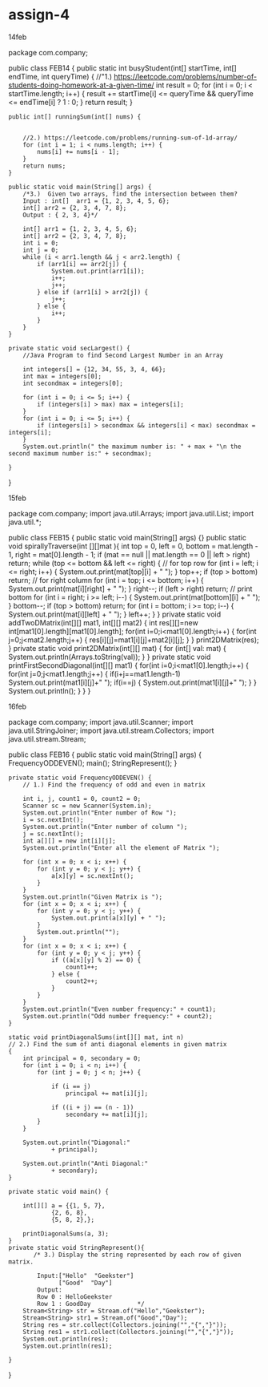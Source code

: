 # assign-4
14feb


package com.company;

public class FEB14 {
    public static int busyStudent(int[] startTime, int[] endTime, int queryTime) {
        //"1.) https://leetcode.com/problems/number-of-students-doing-homework-at-a-given-time/
        int result = 0;
        for (int i = 0; i < startTime.length; i++) {
            result += startTime[i] <= queryTime && queryTime <= endTime[i] ? 1 : 0;
        }
        return result;
    }

    public int[] runningSum(int[] nums) {
    
    
        //2.) https://leetcode.com/problems/running-sum-of-1d-array/
        for (int i = 1; i < nums.length; i++) {
            nums[i] += nums[i - 1];
        }
        return nums;
    }

    public static void main(String[] args) {
        /*3.)  Given two arrays, find the intersection between them?
        Input : int[]  arr1 = {1, 2, 3, 4, 5, 6};
        int[] arr2 = {2, 3, 4, 7, 8};
        Output : { 2, 3, 4}*/

        int[] arr1 = {1, 2, 3, 4, 5, 6};   
        int[] arr2 = {2, 3, 4, 7, 8};
        int i = 0;
        int j = 0;
        while (i < arr1.length && j < arr2.length) {
            if (arr1[i] == arr2[j]) {
                System.out.print(arr1[i]);      
                i++;
                j++;
            } else if (arr1[i] > arr2[j]) {
                j++;
            } else {
                i++;
            }
        }
    }

    private static void secLargest() {
        //Java Program to find Second Largest Number in an Array

        int integers[] = {12, 34, 55, 3, 4, 66};
        int max = integers[0];
        int secondmax = integers[0];

        for (int i = 0; i <= 5; i++) {
            if (integers[i] > max) max = integers[i];
        }
        for (int i = 0; i <= 5; i++) {
            if (integers[i] > secondmax && integers[i] < max) secondmax = integers[i];
        }
        System.out.println(" the maximum number is: " + max + "\n the second maximum number is:" + secondmax);

    }
}




15feb


package com.company;
import java.util.Arrays;
import java.util.List;
import java.util.*;

public class FEB15<vector> {
    public static void main(String[] args) {}
          public static void spirallyTraverse(int [][]mat ){
              int top = 0, left = 0, bottom = mat.length - 1, right = mat[0].length - 1;
              if (mat == null || mat.length == 0 || left > right)
                  return;
              while (top <= bottom && left <= right) {
                  // for top row
                  for (int i = left; i <= right; i++) {
                      System.out.print(mat[top][i] + " ");
                  }
                  top++;
                  if (top > bottom)
                      return;
                  // for right column
                  for (int i = top; i <= bottom; i++) {
                      System.out.print(mat[i][right] + " ");
                  }
                  right--;
                  if (left > right)
                      return;
                  // print bottom
                  for (int i = right; i >= left; i--) {
                      System.out.print(mat[bottom][i] + " ");
                  }
                  bottom--;
                  if (top > bottom)
                      return;
                  for (int i = bottom; i >= top; i--) {
                      System.out.print(mat[i][left] + " ");
                  }
                  left++;
           }
    }
    private static void addTwoDMatrix(int[][] mat1, int[][] mat2) {
        int res[][]=new int[mat1[0].length][mat1[0].length];
        for(int i=0;i<mat1[0].length;i++) {
            for(int j=0;j<mat2.length;j++) {
                res[i][j]=mat1[i][j]+mat2[i][j];
            }
        }
        print2DMatrix(res);
    }
    private static void print2DMatrix(int[][] mat) {
        for (int[] val: mat) {
            System.out.println(Arrays.toString(val));
        }
    }
    private static void printFirstSecondDiagonal(int[][] mat1) {
        for(int i=0;i<mat1[0].length;i++) {
            for(int j=0;j<mat1.length;j++) {
                if(i+j==mat1.length-1)
                    System.out.print(mat1[i][j]+" ");
                if(i==j) {
                    System.out.print(mat1[i][j]+" ");
                }
            }
            System.out.println();
        }
    }
}
  
  
  
  
  16feb
  
  package com.company;
import java.util.Scanner;
import java.util.StringJoiner;
import java.util.stream.Collectors;
import java.util.stream.Stream;

public class FEB16 {
    public static void main(String[] args) {
         FrequencyODDEVEN();
            main();
        StringRepresent();
    }

    private static void FrequencyODDEVEN() {
        // 1.) Find the frequency of odd and even in matrix

        int i, j, count1 = 0, count2 = 0;
        Scanner sc = new Scanner(System.in);
        System.out.println("Enter number of Row ");
        i = sc.nextInt();
        System.out.println("Enter number of column ");
        j = sc.nextInt();
        int a[][] = new int[i][j];
        System.out.println("Enter all the element oF Matrix ");

        for (int x = 0; x < i; x++) {
            for (int y = 0; y < j; y++) {
                a[x][y] = sc.nextInt();
            }
        }
        System.out.println("Given Matrix is ");
        for (int x = 0; x < i; x++) {
            for (int y = 0; y < j; y++) {
                System.out.print(a[x][y] + " ");
            }
            System.out.println("");
        }
        for (int x = 0; x < i; x++) {
            for (int y = 0; y < j; y++) {
                if ((a[x][y] % 2) == 0) {
                    count1++;
                } else {
                    count2++;
                }
            }
        }
        System.out.println("Even number frequency:" + count1);
        System.out.println("Odd number frequency:" + count2);
    }

    static void printDiagonalSums(int[][] mat, int n)
    // 2.) Find the sum of anti diagonal elements in given matrix
    {
        int principal = 0, secondary = 0;
        for (int i = 0; i < n; i++) {
            for (int j = 0; j < n; j++) {

                if (i == j)
                    principal += mat[i][j];

                if ((i + j) == (n - 1))
                    secondary += mat[i][j];
            }
        }

        System.out.println("Diagonal:"
                + principal);

        System.out.println("Anti Diagonal:"
                + secondary);
    }

    private static void main() {

        int[][] a = {{1, 5, 7},
                {2, 6, 8},
                {5, 8, 2},};

        printDiagonalSums(a, 3);
    }
    private static void StringRepresent(){
           /* 3.) Display the string represented by each row of given matrix.

            Input:["Hello"  "Geekster"]
                  ["Good"  "Day"]
            Output:
            Row 0 : HelloGeekster
            Row 1 : GoodDay             */
        Stream<String> str = Stream.of("Hello","Geekster");
        Stream<String> str1 = Stream.of("Good","Day");
        String res = str.collect(Collectors.joining("","{","}"));
        String res1 = str1.collect(Collectors.joining("","{","}"));
        System.out.println(res);
        System.out.println(res1);

    }
}




